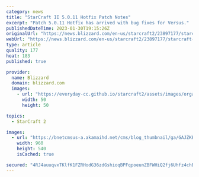 ```yaml
---
category: news
title: "StarCraft II 5.0.11 Hotfix Patch Notes"
excerpt: "Patch 5.0.11 Hotfix has arrived with bug fixes for Versus."
publishedDateTime: 2023-01-30T19:15:26Z
originalUrl: "https://news.blizzard.com/en-us/starcraft2/23897177/starcraft-ii-5-0-11-hotfix-patch-notes"
webUrl: "https://news.blizzard.com/en-us/starcraft2/23897177/starcraft-ii-5-0-11-hotfix-patch-notes"
type: article
quality: 177
heat: 183
published: true

provider:
  name: Blizzard
  domain: blizzard.com
  images:
    - url: "https://everyday-cc.github.io/starcraft2/assets/images/organizations/blizzard.com-50x50.jpg"
      width: 50
      height: 50

topics:
  - StarCraft 2

images:
  - url: "https://bnetcmsus-a.akamaihd.net/cms/blog_thumbnail/ga/GAJZKEC09RPX1554829654442.jpg"
    width: 960
    height: 540
    isCached: true

secured: "4RJ4auuqvxTKlfK1FZRHodG36zdGshioqBPFqpoeunZBFWHiQ2fj6Uhfz4chBQXuS7y+m+clvY7f7v3AvimNNwdevR+U/qazkj4KwQOcTEJ88L+pg9o59dYxMIP0+LUNo1Z0g6eLqpsRRAt1e5Gw/Q2U78F0ePY0mTo+73jzgQ8ZO5FOvFruLg6y2JEGAGqBYEmfJn2IPrOEoMxYPYsLIFQgaIhfq4ZvxQmpVL3ToIy3IpzUOI1vdBSlBXM5icM0ToQ9vwh7ZVcRerOgprpiqlNRi/AarCHLHAJVEcu+1NZpfikpCQcxEP2isZ4MmBa17/YKk3Pe7Wuf2n+kfz/j0H4O3mSh581YQfxx9cnwMqg=;FnMwK40SSORrZ4uwrYhC3Q=="
---
```


